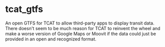 # tcat_gtfs
An open GTFS for TCAT to allow third-party apps to display transit data.
There doesn't seem to be much reason for TCAT to reinvent the wheel and make a worse version of Google Maps or Moovit if the data could just be provided in an open and recognized format.
